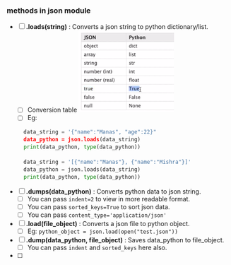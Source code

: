 ### methods in json module
- [ ] **.loads(string)** : Converts a json string to python dictionary/list.
  - [ ] Conversion table 
  ![picture 1](images/1671242972388469fa38fa322985bf0018e5b5687a8c2f620f5c2c4c358e606f.png)  
  - [ ] Eg:
  ```py
    data_string = '{"name":"Manas", "age":22}"
    data_python = json.loads(data_string)
    print(data_python, type(data_python))

    data_string = '[{"name":"Manas"}, {"name":"Mishra"}]'
    data_python = json.loads(data_string)
    print(data_python, type(data_python))
  ```
- [ ] **.dumps(data_python)** : Converts python data to json string.
  - [ ] You can pass `indent=2` to view in more readable format.
  - [ ] You can pass `sorted_keys=True` to sort json data.
  - [ ] You can pass `content_type='application/json'`
- [ ] **.load(file_object)** : Converts a json file to python object.
  - [ ] Eg: `python_object = json.load(open("test.json"))`
- [ ] **.dump(data_python, file_object)** : Saves data_python to file_object.
  - [ ] You can pass `indent` and `sorted_keys` here also.
- [ ] 